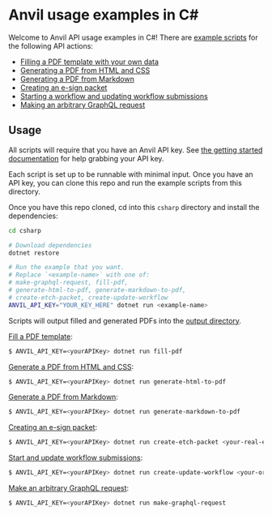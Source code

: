 # Anvil usage examples in C#

Welcome to Anvil API usage examples in C#! There are [example scripts](examples) for the following API actions:

* [Filling a PDF template with your own data](examples/FillPdf.cs)
* [Generating a PDF from HTML and CSS](examples/GenerateHtmlToPdf.cs)
* [Generating a PDF from Markdown](examples/GenerateMarkdownToPdf.cs)
* [Creating an e-sign packet](examples/CreateEtchESignPacket.cs)
* [Starting a workflow and updating workflow submissions](examples/CreateUpdateWorkflowSubmission.cs)
* [Making an arbitrary GraphQL request](examples/MakeGraphqlRequest.cs)

## Usage

All scripts will require that you have an Anvil API key.
See [the getting started documentation](https://www.useanvil.com/docs/api/getting-started) for help grabbing your API
key.

Each script is set up to be runnable with minimal input. Once you have an API key, you can clone this repo and run the
example scripts from this directory.

Once you have this repo cloned, cd into this `csharp` directory and install the dependencies:

```sh
cd csharp

# Download dependencies
dotnet restore

# Run the example that you want.
# Replace `<example-name>` with one of:
# make-graphql-request, fill-pdf,
# generate-html-to-pdf, generate-markdown-to-pdf,
# create-etch-packet, create-update-workflow
ANVIL_API_KEY="YOUR_KEY_HERE" dotnet run <example-name>
```

Scripts will output filled and generated PDFs into the [output directory](output).

[Fill a PDF template](examples/FillPdf.cs):

```sh
$ ANVIL_API_KEY=<yourAPIKey> dotnet run fill-pdf
```

[Generate a PDF from HTML and CSS](examples/GenerateHtmlToPdf.cs):

```sh
$ ANVIL_API_KEY=<yourAPIKey> dotnet run generate-html-to-pdf
```

[Generate a PDF from Markdown](examples/GenerateMarkdownToPdf.cs):

```sh
$ ANVIL_API_KEY=<yourAPIKey> dotnet run generate-markdown-to-pdf
```

[Creating an e-sign packet](examples/CreateEtchESignPacket.cs):

```sh
$ ANVIL_API_KEY=<yourAPIKey> dotnet run create-etch-packet <your-real-email@address.com>
```

[Start and update workflow submissions](examples/CreateUpdateWorkflowSubmission.cs):

```sh
$ ANVIL_API_KEY=<yourAPIKey> dotnet run create-update-workflow <your-org-slug>
```

[Make an arbitrary GraphQL request](examples/MakeGraphqlRequest.cs):

```sh
$ ANVIL_API_KEY=<yourAPIKey> dotnet run make-graphql-request
```